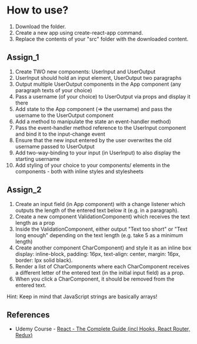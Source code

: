 # How to use?

1. Download the folder.
2. Create a new app using create-react-app command.
3. Replace the contents of your "src" folder with the downloaded content.


## Assign_1
1. Create TWO new components: Userlnput and UserOutput 
2. Userlnput should hold an input element, UserOutput two paragraphs 
3. Output multiple UserOutput components in the App component (any paragraph texts of your choice) 
4. Pass a username (of your choice) to UserOutput via props and display it there 
5. Add state to the App component (=> the username) and pass the username to the UserOutput component 
6. Add a method to manipulate the state an event-handler method) 
7. Pass the event-handler method reference to the Userlnput component and bind it to the input-change event 
8. Ensure that the new input entered by the user overwrites the old username passed to UserOutput 
9. Add two-way-binding to your input (in Userlnput) to also display the starting username 
10. Add styling of your choice to your components/ elements in the components - both with inline styles and stylesheets


## Assign_2
1. Create an input field (in App component) with a change listener which outputs the length of the entered text below it (e.g. in a paragraph). 
2. Create a new component ValidationComponent) which receives the text length as a prop 
3. Inside the ValidationComponent, either output "Text too short" or "Text long enough" depending on the text length (e.g. take 5 as a minimum length) 
4. Create another component CharComponent) and style it as an inline box display: inline-block, padding: 16px, text-align: center, margin: 16px, border: Ipx solid 
black). 
5. Render a list of CharComponents where each CharComponent receives a different letter of the entered text (in the initial input field) as a prop. 
6. When you click a CharComponent, it should be removed from the entered text. 
 
Hint: Keep in mind that JavaScript strings are basically arrays!

## References
- Udemy Course - [React - The Complete Guide (incl Hooks, React Router, Redux)](https://www.udemy.com/course/react-the-complete-guide-incl-redux/)
